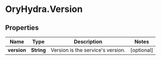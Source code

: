 # OryHydra.Version

## Properties
Name | Type | Description | Notes
------------ | ------------- | ------------- | -------------
**version** | **String** | Version is the service&#39;s version. | [optional] 


